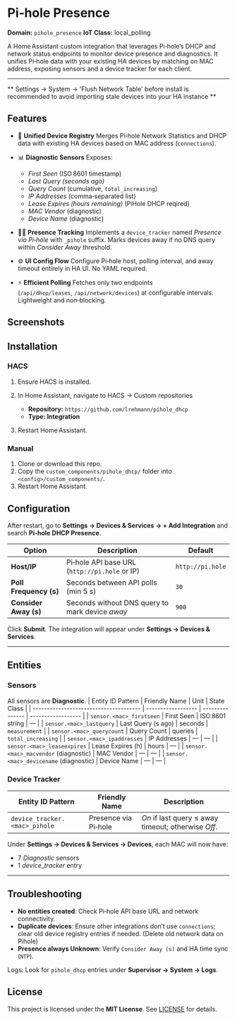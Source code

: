 # Pi‑hole Presence

**Domain:** `pihole_presence`
**IoT Class:** local\_polling

A Home Assistant custom integration that leverages Pi‑hole’s DHCP and network status endpoints to monitor device presence and diagnostics. It unifies Pi‑hole data with your existing HA devices by matching on MAC address, exposing sensors and a device tracker for each client.

---

** Settings -> System -> 'Flush Network Table' before install is recommended to avoid importing stale devices into your HA instance **

## Features

* 🔎 **Unified Device Registry**
  Merges Pi‑hole Network Statistics and DHCP data with existing HA devices based on MAC address (`connections`).

* 📊 **Diagnostic Sensors**
  Exposes:

  * *First Seen* (ISO 8601 timestamp)
  * *Last Query (seconds ago)*
  * *Query Count* (cumulative, `total_increasing`)
  * *IP Addresses* (comma‑separated list)
  * *Lease Expires (hours remaining)* (PiHole DHCP reqired)
  * *MAC Vendor* (diagnostic)
  * *Device Name* (diagnostic)

* 🚶‍♂️ **Presence Tracking**
  Implements a `device_tracker` named *Presence via Pi‑hole* with `_pihole` suffix. Marks devices away if no DNS query within *Consider Away* threshold.

* ⚙️ **UI Config Flow**
  Configure Pi‑hole host, polling interval, and away timeout entirely in HA UI. No YAML required.

* ⚡ **Efficient Polling**
  Fetches only two endpoints (`/api/dhcp/leases`, `/api/network/devices`) at configurable intervals. Lightweight and non‑blocking.

## Screenshots

## Installation

### HACS

1. Ensure HACS is installed.
2. In Home Assistant, navigate to HACS -> Custom repositories
   * **Repository:** `https://github.com/lrehmann/pihole_dhcp`
   * **Type: Integration**

3. Restart Home Assistant.

### Manual

1. Clone or download this repo.
2. Copy the `custom_components/pihole_dhcp/` folder into `<config>/custom_components/`.
3. Restart Home Assistant.

## Configuration

After restart, go to **Settings → Devices & Services → + Add Integration** and search **Pi‑hole DHCP Presence**.

| Option                 | Description                                     | Default          |
| ---------------------- | ----------------------------------------------- | ---------------- |
| **Host/IP**            | Pi‑hole API base URL (`http://pi.hole` or IP)   | `http://pi.hole` |
| **Poll Frequency (s)** | Seconds between API polls (min 5 s)             | `30`             |
| **Consider Away (s)**  | Seconds without DNS query to mark device *away* | `900`            |

Click **Submit**. The integration will appear under **Settings → Devices & Services**.

---

## Entities

### Sensors

All sensors are **Diagnostic**. 
| Entity ID Pattern                      | Friendly Name      | Unit            | State Class        |
| -------------------------------------- | ------------------ | --------------- | ------------------ |
| `sensor.<mac>_firstseen`               | First Seen         | ISO 8601 string | —                  |
| `sensor.<mac>_lastquery`               | Last Query (s ago) | seconds         | `measurement`      |
| `sensor.<mac>_querycount`              | Query Count        | queries         | `total_increasing` |
| `sensor.<mac>_ipaddresses`             | IP Addresses       | —               | —                  |
| `sensor.<mac>_leaseexpires`            | Lease Expires (h)  | hours           | —                  |
| `sensor.<mac>_macvendor` (diagnostic)  | MAC Vendor         | —               | —                  |
| `sensor.<mac>_devicename` (diagnostic) | Device Name        | —               | —                  |

### Device Tracker

| Entity ID Pattern             | Friendly Name        | Description                                         |
| ----------------------------- | -------------------- | --------------------------------------------------- |
| `device_tracker.<mac>_pihole` | Presence via Pi‑hole | *On* if last query ≤ away timeout; otherwise *Off*. |

Under **Settings → Devices & Services → Devices**, each MAC will now have:

* 7 *Diagnostic* sensors
* 1 *device\_tracker* entry

---


## Troubleshooting

* **No entities created**: Check Pi‑hole API base URL and network connectivity.
* **Duplicate devices**: Ensure other integrations don’t use `connections`; clear old device registry entries if needed. (Delete old network data on Pihole)
* **Presence always Unknown**: Verify `Consider Away (s)` and HA time sync (`NTP`).

Logs: Look for `pihole_dhcp` entries under **Supervisor → System → Logs**.



## License

This project is licensed under the **MIT License**. See [LICENSE](LICENSE) for details.
